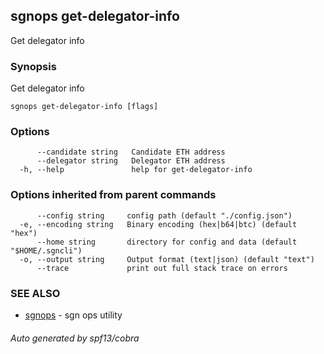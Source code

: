 ## sgnops get-delegator-info

Get delegator info

### Synopsis

Get delegator info

```
sgnops get-delegator-info [flags]
```

### Options

```
      --candidate string   Candidate ETH address
      --delegator string   Delegator ETH address
  -h, --help               help for get-delegator-info
```

### Options inherited from parent commands

```
      --config string     config path (default "./config.json")
  -e, --encoding string   Binary encoding (hex|b64|btc) (default "hex")
      --home string       directory for config and data (default "$HOME/.sgncli")
  -o, --output string     Output format (text|json) (default "text")
      --trace             print out full stack trace on errors
```

### SEE ALSO

* [sgnops](sgnops.md)	 - sgn ops utility

###### Auto generated by spf13/cobra
